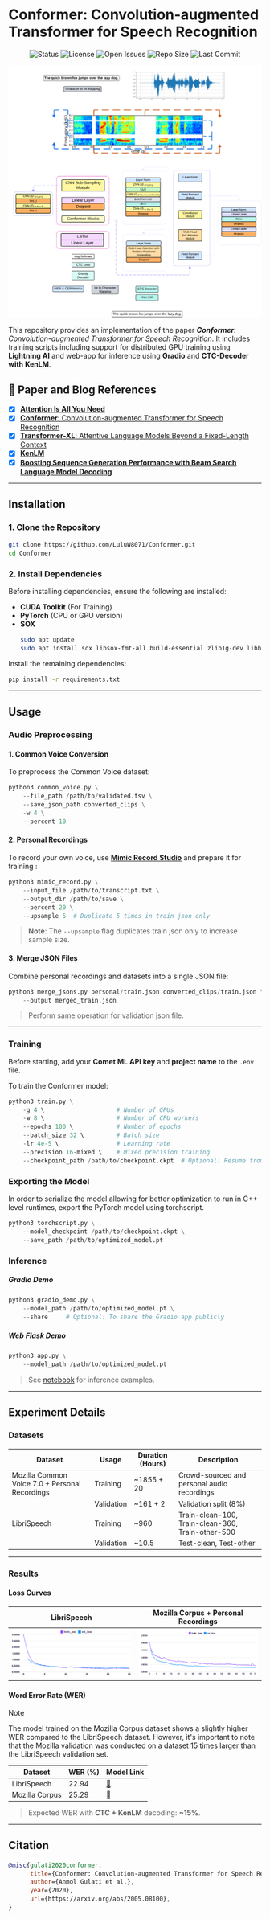 # Conformer: Convolution-augmented Transformer for Speech Recognition

<div align="center">

![Status](https://img.shields.io/badge/status-completed-green.svg) ![License](https://img.shields.io/github/license/LuluW8071/Conformer) ![Open Issues](https://img.shields.io/github/issues/LuluW8071/Conformer) ![Repo Size](https://img.shields.io/github/repo-size/LuluW8071/Conformer) ![Last Commit](https://img.shields.io/github/last-commit/LuluW8071/Conformer)

</div>

![Conformer](assets/conformer.png)

This repository provides an implementation of the paper *__Conformer__: Convolution-augmented Transformer for Speech Recognition*. It includes training scripts including support for distributed GPU training using **Lightning AI** and web-app for inference using __Gradio__ and __CTC-Decoder with KenLM__. 

## 📄 Paper and Blog References

- [x] [__Attention Is All You Need__](https://arxiv.org/pdf/1706.03762)
- [x] [__Conformer__: Convolution-augmented Transformer for Speech Recognition](https://arxiv.org/pdf/2005.08100)
- [x] [__Transformer-XL__: Attentive Language Models Beyond a Fixed-Length Context](https://arxiv.org/pdf/1901.02860)
- [x] [__KenLM__](https://kheafield.com/code/kenlm/)
- [x] [__Boosting Sequence Generation Performance with Beam Search Language Model Decoding__](https://towardsdatascience.com/boosting-your-sequence-generation-performance-with-beam-search-language-model-decoding-74ee64de435a)

---

## Installation

### 1. Clone the Repository
```bash
git clone https://github.com/LuluW8071/Conformer.git
cd Conformer
```

### 2. Install Dependencies

Before installing dependencies, ensure the following are installed:

- **CUDA Toolkit** (For Training)
- **PyTorch** (CPU or GPU version)  
- **SOX**
  ```bash
  sudo apt update
  sudo apt install sox libsox-fmt-all build-essential zlib1g-dev libbz2-dev liblzma-dev
  ```

Install the remaining dependencies:
```bash
pip install -r requirements.txt
```

---

## Usage

### Audio Preprocessing

#### 1. Common Voice Conversion
To preprocess the Common Voice dataset:
```py
python3 common_voice.py \
    --file_path /path/to/validated.tsv \
    --save_json_path converted_clips \
    -w 4 \
    --percent 10
```

#### 2. Personal Recordings
To record your own voice, use [__Mimic Record Studio__](https://github.com/MycroftAI/mimic-recording-studio) and prepare it for training :

```py
python3 mimic_record.py \
    --input_file /path/to/transcript.txt \
    --output_dir /path/to/save \
    --percent 20 \
    --upsample 5  # Duplicate 5 times in train json only
```

> **Note**: The `--upsample` flag duplicates train json only to increase sample size.

#### 3. Merge JSON Files
Combine personal recordings and datasets into a single JSON file:
```py
python3 merge_jsons.py personal/train.json converted_clips/train.json \
    --output merged_train.json
```
> Perform same operation for validation json file.
---

### Training

Before starting, add your **Comet ML API key** and **project name** to the `.env` file.

To train the Conformer model:
```py
python3 train.py \
    -g 4 \                    # Number of GPUs
    -w 8 \                    # Number of CPU workers
    --epochs 100 \            # Number of epochs
    --batch_size 32 \         # Batch size
    -lr 4e-5 \                # Learning rate
    --precision 16-mixed \    # Mixed precision training
    --checkpoint_path /path/to/checkpoint.ckpt  # Optional: Resume from a checkpoint
```

### Exporting the Model
In order to serialize the model allowing for better optimization to run in C++ level runtimes, export the PyTorch model using torchscript.

```py
python3 torchscript.py \
    --model_checkpoint /path/to/checkpoint.ckpt \
    --save_path /path/to/optimized_model.pt
```

### Inference
##### Gradio Demo

```py
python3 gradio_demo.py \
    --model_path /path/to/optimized_model.pt \
    --share     # Optional: To share the Gradio app publicly
```

##### Web Flask Demo
```py
python3 app.py \
    --model_path /path/to/optimized_model.pt
```

> See [notebook](https://github.com/LuluW8071/Conformer/blob/main/notebooks/Conformer_Inference_With_CTC_Decoder.ipynb) for inference examples.

---

## Experiment Details

### Datasets

| **Dataset** | **Usage** | **Duration (Hours)** | **Description** |
|-------------|-----------|-----------------------|-----------------|
| Mozilla Common Voice 7.0 + Personal Recordings | Training | ~1855 + 20 | Crowd-sourced and personal audio recordings |
|             | Validation | ~161 + 2            | Validation split (8%) |
| LibriSpeech | Training   | ~960                | Train-clean-100, Train-clean-360, Train-other-500 |
|             | Validation | ~10.5               | Test-clean, Test-other |

---

### Results

#### Loss Curves

| LibriSpeech | Mozilla Corpus + Personal Recordings |
|-------------|--------------------------------------|
| ![Libri Loss](assets/libri_loss.png) | ![Mozilla Loss](assets/mozilla_corpus_loss.png) |

#### Word Error Rate (WER)

> [!NOTE]
>The model trained on the Mozilla Corpus dataset shows a slightly higher WER compared to the LibriSpeech dataset. However, it's important to note that the Mozilla validation was conducted on a dataset 15 times larger than the LibriSpeech validation set.

| Dataset    | WER (%)   | Model Link |
|------------|-----------|------------|
| LibriSpeech | 22.94    | [:link:](https://drive.google.com/file/d/1XcouMWSncUeNBvGZednuWYK1jdfKisCr/view?usp=drive_link) |
| Mozilla Corpus | 25.29 | [:link:](https://drive.google.com/file/d/1b_ElF1ihnI1H4dTlGzAQQJZzgOt0jqiv/view?usp=drive_link) |

> Expected WER with **CTC + KenLM** decoding: **~15%**.

---

## Citation

```bibtex
@misc{gulati2020conformer,
      title={Conformer: Convolution-augmented Transformer for Speech Recognition}, 
      author={Anmol Gulati et al.},
      year={2020},
      url={https://arxiv.org/abs/2005.08100}, 
}
```
